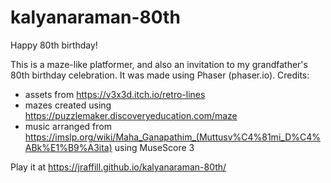 # kalyanaraman-80th
Happy 80th birthday!

This is a maze-like platformer, and also an invitation to my grandfather's 80th birthday celebration. It was
made using Phaser (phaser.io).
Credits:
* assets from https://v3x3d.itch.io/retro-lines
* mazes created using https://puzzlemaker.discoveryeducation.com/maze
* music arranged from https://imslp.org/wiki/Maha_Ganapathim_(Muttusv%C4%81mi_D%C4%ABk%E1%B9%A3ita)
using MuseScore 3

Play it at https://jraffill.github.io/kalyanaraman-80th/
